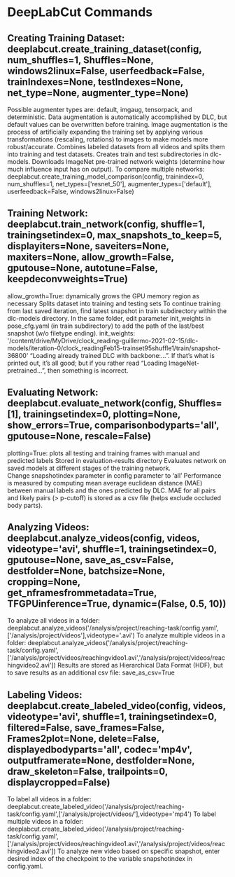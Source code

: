 # DeepLabCut Commands

## Creating Training Dataset: deeplabcut.create_training_dataset(config, num_shuffles=1, Shuffles=None, windows2linux=False, userfeedback=False, trainIndexes=None, testIndexes=None, net_type=None, augmenter_type=None)
Possible augmenter types are: default, imgaug, tensorpack, and deterministic.
Data augmentation is automatically accomplished by DLC, but default values can be overwritten before training. 
Image augmentation is the process of artificially expanding the training set by applying various transformations (rescaling, rotations) to images to make models more robust/accurate. 
Combines labeled datasets from all videos and splits them into training and test datasets. 
Creates train and test subdirectories in dlc-models. 
Downloads ImageNet pre-trained network weights (determine how much influence input has on output). 
To compare multiple networks: deeplabcut.create_training_model_comparison(config, trainindex=0, num_shuffles=1, net_types=['resnet_50'], augmenter_types=['default'], userfeedback=False, windows2linux=False)
 
## Training Network: deeplabcut.train_network(config, shuffle=1, trainingsetindex=0, max_snapshots_to_keep=5, displayiters=None, saveiters=None, maxiters=None, allow_growth=False, gputouse=None, autotune=False, keepdeconvweights=True)
allow_growth=True: dynamically grows the GPU memory region as necessary
Splits dataset into training and testing sets
To continue training from last saved iteration, find latest snapshot in train subdirectory within the dlc-models directory. In the same folder, edit parameter init_weights in pose_cfg.yaml (in train subdirectory) to add the path of the last/best snapshot (w/o filetype ending). 
init_weights: '/content/drive/MyDrive/clock_reading-guillermo-2021-02-15/dlc-models/iteration-0/clock_readingFeb15-trainset95shuffle1/train/snapshot-36800'
“Loading already trained DLC with backbone:…”. If that’s what is printed out, it’s all good; but if you rather read “Loading ImageNet-pretrained…”, then something is incorrect.

## Evaluating Network: deeplabcut.evaluate_network(config, Shuffles=[1], trainingsetindex=0, plotting=None, show_errors=True, comparisonbodyparts='all', gputouse=None, rescale=False)
plotting=True: plots all testing and training frames with manual and predicted labels
Stored in evaluation-results directory
Evaluates network on saved models at different stages of the training network.  
Change snapshotindex parameter in config parameter to ‘all’
Performance is measured by computing mean average euclidean distance (MAE) between manual labels and the ones predicted by DLC. MAE for all pairs and likely pairs (> p-cutoff) is stored as a csv file (helps exclude occluded body parts).

## Analyzing Videos: deeplabcut.analyze_videos(config, videos, videotype='avi', shuffle=1, trainingsetindex=0, gputouse=None, save_as_csv=False, destfolder=None, batchsize=None, cropping=None, get_nframesfrommetadata=True, TFGPUinference=True, dynamic=(False, 0.5, 10))
To analyze all videos in a folder: deeplabcut.analyze_videos('/analysis/project/reaching-task/config.yaml',['/analysis/project/videos'],videotype='.avi')
To analyze multiple videos in a folder: deeplabcut.analyze_videos('/analysis/project/reaching-task/config.yaml',['/analysis/project/videos/reachingvideo1.avi','/analysis/project/videos/reachingvideo2.avi'])
Results are stored as Hierarchical Data Format (HDF), but to save results as an additional csv file: save_as_csv=True

## Labeling Videos: deeplabcut.create_labeled_video(config, videos, videotype='avi', shuffle=1, trainingsetindex=0, filtered=False, save_frames=False, Frames2plot=None, delete=False, displayedbodyparts='all', codec='mp4v', outputframerate=None, destfolder=None, draw_skeleton=False, trailpoints=0, displaycropped=False)
To label all videos in a folder: deeplabcut.create_labeled_video('/analysis/project/reaching-task/config.yaml',['/analysis/project/videos/'],videotype='mp4')
To label multiple videos in a folder: deeplabcut.create_labeled_video('/analysis/project/reaching-task/config.yaml',['/analysis/project/videos/reachingvideo1.avi','/analysis/project/videos/reachingvideo2.avi'])
To analyze new video based on specific snapshot, enter desired index of the checkpoint to the variable snapshotindex in config.yaml.
